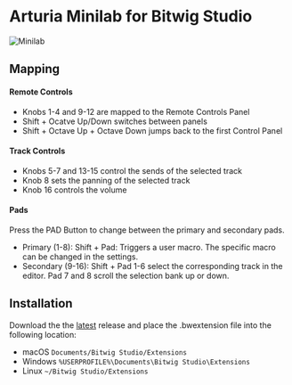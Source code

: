 # Arturia Minilab for Bitwig Studio
![Minilab](https://medias.arturia.net/images/products/minilab/minilab-image.png "Minilab")

## Mapping

#### Remote Controls
- Knobs 1-4 and 9-12 are mapped to the Remote Controls Panel
- Shift + Ocatve Up/Down switches between panels
- Shift + Octave Up + Octave Down jumps back to the first Control Panel

#### Track Controls
- Knobs 5-7 and 13-15 control the sends of the selected track
- Knob 8 sets the panning of the selected track
- Knob 16 controls the volume

#### Pads
Press the PAD Button to change between the primary and secondary pads.
- Primary (1-8): Shift + Pad: Triggers a user macro. The specific macro can be changed in the settings.
- Secondary (9-16): Shift + Pad 1-6 select the corresponding track in the editor. Pad 7 and 8 scroll the selection bank up or down.

## Installation
Download the the [latest]([https://github.com/lplath/Minilab_V2/releases/tag/1.0](https://github.com/lplath/Minilab_V2/releases/tag/1.1)) release and place the .bwextension file into the following location:
- macOS
`Documents/Bitwig Studio/Extensions`
- Windows
`%USERPROFILE%\Documents\Bitwig Studio\Extensions`
- Linux
`~/Bitwig Studio/Extensions`
